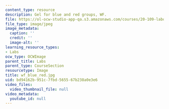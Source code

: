 ```yaml
---
content_type: resource
description: Gel for blue and red groups, WF.
file: https://ol-ocw-studio-app-qa.s3.amazonaws.com/courses/20-109-laboratory-fundamentals-in-biological-engineering-fall-2007/bd94162b951c7fbd565567b238a0e3e6_wf_blue_red.jpg
file_type: image/jpeg
image_metadata:
  caption: ''
  credit: ''
  image-alt: ''
learning_resource_types:
- Labs
ocw_type: OCWImage
parent_title: Labs
parent_type: CourseSection
resourcetype: Image
title: wf_blue_red.jpg
uid: bd94162b-951c-7fbd-5655-67b238a0e3e6
video_files:
  video_thumbnail_file: null
video_metadata:
  youtube_id: null
---
```

